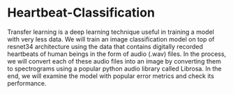 # Heartbeat-Classification
Transfer learning is a deep learning technique useful in training a model with very less data. We will train an image classification model on top of resnet34 architecture using the data that contains digitally recorded heartbeats of human beings in the form of audio (.wav) files. In the process, we will convert each of these audio files into an image by converting them to spectrograms using a popular python audio library called Librosa. In the end, we will examine the model with popular error metrics and check its performance.
